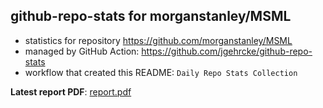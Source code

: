 ## github-repo-stats for morganstanley/MSML

- statistics for repository https://github.com/morganstanley/MSML
- managed by GitHub Action: https://github.com/jgehrcke/github-repo-stats
- workflow that created this README: `Daily Repo Stats Collection`

**Latest report PDF**: [report.pdf](https://github.com/morganstanley/.github/raw/github-repo-stats/morganstanley/MSML/latest-report/report.pdf)

